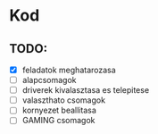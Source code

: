 # Kod
## TODO:
  - [x] feladatok meghatarozasa
  - [ ] alapcsomagok
  - [ ] driverek kivalasztasa es telepitese
  - [ ] valaszthato csomagok
  - [ ] kornyezet beallitasa
  - [ ] GAMING csomagok
